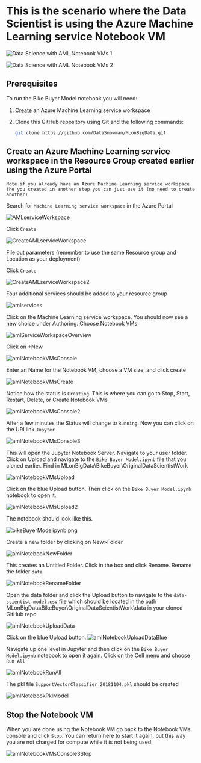 # This is the scenario where the Data Scientist is using the Azure Machine Learning service Notebook VM

![Data Science with AML Notebook VMs 1](https://raw.githubusercontent.com/DataSnowman/MLonBigData/master/images/amlNotebookVMs1.png)

![Data Science with AML Notebook VMs 2](https://raw.githubusercontent.com/DataSnowman/MLonBigData/master/images/amlNotebookVMs2.png)

## Prerequisites

To run the Bike Buyer Model notebook you will need:

1) [Create](https://www.anaconda.com/download/) an Azure Machine Learning service workspace 
2) Clone this GitHub repository using Git and the following commands: 

    ```sh
    git clone https://github.com/DataSnowman/MLonBigData.git
    ```

## Create an Azure Machine Learning service workspace in the Resource Group created earlier using the Azure Portal

`Note if you already have an Azure Machine Learning service workspace the you created in another step you can just use it (no need to create another)`

Search for `Machine Learning service workspace` in the Azure Portal

![AMLserviceWorkspace](https://raw.githubusercontent.com/DataSnowman/MLonBigData/master/images/amlServiceWorkspace.png)

Click `Create`

![CreateAMLserviceWorkspace](https://raw.githubusercontent.com/DataSnowman/MLonBigData/master/images/createAMLserviceWorkspace.png)

File out parameters (remember to use the same Resource group and Location as your deployment)

Click `Create`

![CreateAMLserviceWorkspace2](https://raw.githubusercontent.com/DataSnowman/MLonBigData/master/images/createAMLserviceWorkspace2.png)

Four additional services should be added to your resource group

![amlservices](https://raw.githubusercontent.com/DataSnowman/MLonBigData/master/images/amlservices.png)

Click on the Machine Learning service workspace.  You should now see a new choice under Authoring.  Choose Notebook VMs

![amlServiceWorkspaceOverview](https://raw.githubusercontent.com/DataSnowman/MLonBigData/master/images/amlServiceWorkspaceOverview.png)

Click on +New

![amlNotebookVMsConsole](https://raw.githubusercontent.com/DataSnowman/MLonBigData/master/images/amlNotebookVMsConsole.png)

Enter an Name for the Notebook VM, choose a VM size, and click create

![amlNotebookVMsCreate](https://raw.githubusercontent.com/DataSnowman/MLonBigData/master/images/amlNotebookVMsCreate.png)

Notice how the status is `Creating`.  This is where you can go to Stop, Start, Restart, Delete, or Create Notebook VMs

![amlNotebookVMsConsole2](https://raw.githubusercontent.com/DataSnowman/MLonBigData/master/images/amlNotebookVMsConsole2.png)

After a few minutes the Status will change to `Running`.  Now you can click on the URI link `Jupyter`

![amlNotebookVMsConsole3](https://raw.githubusercontent.com/DataSnowman/MLonBigData/master/images/amlNotebookVMsConsole3.png)

This will open the Jupyter Notebook Server.  Navigate to your user folder. Click on Upload and navigate to the `Bike Buyer Model.ipynb` file that you cloned earlier.  Find in MLonBigData\BikeBuyer\OriginalDataScientistWork 

![amlNotebookVMsUpload](https://raw.githubusercontent.com/DataSnowman/MLonBigData/master/images/amlNotebookVMsUpload.png)

Click on the blue Upload button.  Then click on the `Bike Buyer Model.ipynb` notebook to open it.  

![amlNotebookVMsUpload2](https://raw.githubusercontent.com/DataSnowman/MLonBigData/master/images/amlNotebookVMsUpload2.png)

The notebook should look like this.

![bikeBuyerModelipynb.png](https://raw.githubusercontent.com/DataSnowman/MLonBigData/master/images/bikeBuyerModelipynb.png)

Create a new folder by clicking on New>Folder

![amlNotebookNewFolder](https://raw.githubusercontent.com/DataSnowman/MLonBigData/master/images/amlNotebookNewFolder.png)

This creates an Untitled Folder.  Click in the box and click Rename.  Rename the folder `data`

![amlNotebookRenameFolder](https://raw.githubusercontent.com/DataSnowman/MLonBigData/master/images/amlNotebookRenameFolder.png)

Open the data folder and click the Upload button to navigate to the `data-scientist-model.csv` file which should be located in the path MLonBigData\BikeBuyer\OriginalDataScientistWork\data in your cloned GitHub repo

![amlNotebookUploadData](https://raw.githubusercontent.com/DataSnowman/MLonBigData/master/images/amlNotebookUploadData.png)

Click on the blue Upload button. 
![amlNotebookUploadDataBlue](https://raw.githubusercontent.com/DataSnowman/MLonBigData/master/images/amlNotebookUploadDataBlue.png)

Navigate up one level in Jupyter and then click on the `Bike Buyer Model.ipynb` notebook to open it again.  Click on the Cell menu and choose `Run All` 

![amlNotebookRunAll](https://raw.githubusercontent.com/DataSnowman/MLonBigData/master/images/amlNotebookRunAll.png)

The pkl file `SupportVectorClassifier_20181104.pkl` should be created 

![amlNotebookPklModel](https://raw.githubusercontent.com/DataSnowman/MLonBigData/master/images/amlNotebookPklModel.png)

## Stop the Notebook VM

When you are done using the Notebook VM go back to the Notebook VMs console and click `Stop`.  You can return here to start it again, but this way you are not charged for compute while it is not being used.

![amlNotebookVMsConsole3Stop](https://raw.githubusercontent.com/DataSnowman/MLonBigData/master/images/amlNotebookVMsConsole3.png)